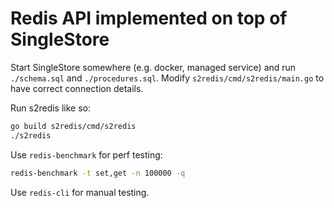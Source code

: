 # Redis API implemented on top of SingleStore

Start SingleStore somewhere (e.g. docker, managed service) and run `./schema.sql` and `./procedures.sql`. Modify `s2redis/cmd/s2redis/main.go` to have correct connection details.

Run s2redis like so:
```bash
go build s2redis/cmd/s2redis
./s2redis
```

Use `redis-benchmark` for perf testing:

```bash
redis-benchmark -t set,get -n 100000 -q
```

Use `redis-cli` for manual testing.